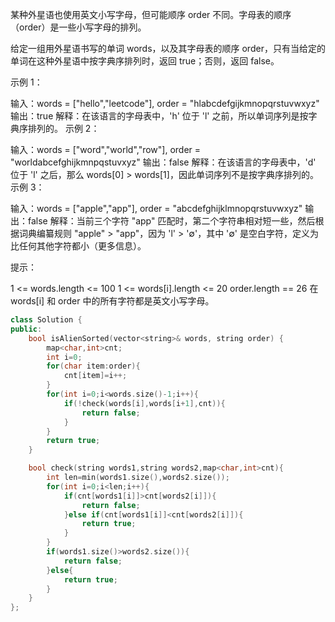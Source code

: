 某种外星语也使用英文小写字母，但可能顺序 order 不同。字母表的顺序（order）是一些小写字母的排列。

给定一组用外星语书写的单词 words，以及其字母表的顺序 order，只有当给定的单词在这种外星语中按字典序排列时，返回 true；否则，返回 false。

 

示例 1：

输入：words = ["hello","leetcode"], order = "hlabcdefgijkmnopqrstuvwxyz"
输出：true
解释：在该语言的字母表中，'h' 位于 'l' 之前，所以单词序列是按字典序排列的。
示例 2：

输入：words = ["word","world","row"], order = "worldabcefghijkmnpqstuvxyz"
输出：false
解释：在该语言的字母表中，'d' 位于 'l' 之后，那么 words[0] > words[1]，因此单词序列不是按字典序排列的。
示例 3：

输入：words = ["apple","app"], order = "abcdefghijklmnopqrstuvwxyz"
输出：false
解释：当前三个字符 "app" 匹配时，第二个字符串相对短一些，然后根据词典编纂规则 "apple" > "app"，因为 'l' > '∅'，其中 '∅' 是空白字符，定义为比任何其他字符都小（更多信息）。


提示：

1 <= words.length <= 100
1 <= words[i].length <= 20
order.length == 26
在 words[i] 和 order 中的所有字符都是英文小写字母。

```cpp
class Solution {
public:
    bool isAlienSorted(vector<string>& words, string order) {
        map<char,int>cnt;
        int i=0;
        for(char item:order){
            cnt[item]=i++;
        }
        for(int i=0;i<words.size()-1;i++){
            if(!check(words[i],words[i+1],cnt)){
                return false;
            }
        }
        return true;
    }

    bool check(string words1,string words2,map<char,int>cnt){
        int len=min(words1.size(),words2.size());
        for(int i=0;i<len;i++){
            if(cnt[words1[i]]>cnt[words2[i]]){
                return false;
            }else if(cnt[words1[i]]<cnt[words2[i]]){
                return true;
            }
        }
        if(words1.size()>words2.size()){
            return false;
        }else{
            return true;
        }
    }
};
```

